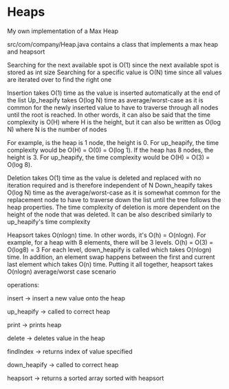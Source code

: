 # Heaps
My own implementation of a Max Heap

src/com/company/Heap.java contains a class that implements a max heap and heapsort

Searching for the next available spot is O(1) since the next available spot is stored as int size
Searching for a specific value is O(N) time since all values are iterated over to find the right one

Insertion takes O(1) time as the value is inserted automatically at the end of the list
Up_heapify takes O(log N) time as average/worst-case as it is common for the newly inserted value to have to
traverse through all nodes until the root is reached. In other words, it can also be said that the time complexity is
O(H) where H is the height, but it can also be written as O(log N) where N is the number of nodes
 
For example, is the heap is 1 node, the height is 0. For up_heapify, the time complexity would be O(H) = O(0) = O(log 1).
If the heap has 8 nodes, the height is 3. For up_heapify, the time complexity would be O(H) = O(3) = O(log 8).
 
Deletion takes O(1) time as the value is deleted and replaced with no iteration required and is therefore independent of N
Down_heapify takes O(log N) time as the average/worst-case as it is somewhat common for the replacement node to have to traverse
down the list until the tree follows the heap properties. The time complexity of deletion is more dependent on the
height of the node that was deleted. It can be also described similarly to up_heapify's time complexity


Heapsort takes O(nlogn) time. In other words, it's O(h) = O(nlogn).
For example, for a heap with 8 elements, there will be 3 levels. O(h) = O(3) = O(log8) = 3
For each level, down_heapify is called which takes O(nlogn) time.
In addition, an element swap happens between the first and current last element which takes O(n) time.
Putting it all together, heapsort takes O(nlogn) average/worst case scenario

operations:

insert -> insert a new value onto the heap

up_heapify -> called to correct heap 

print -> prints heap

delete -> deletes value in the heap

findIndex -> returns index of value specified

down_heapify -> called to correct heap

heapsort -> returns a sorted array sorted with heapsort
